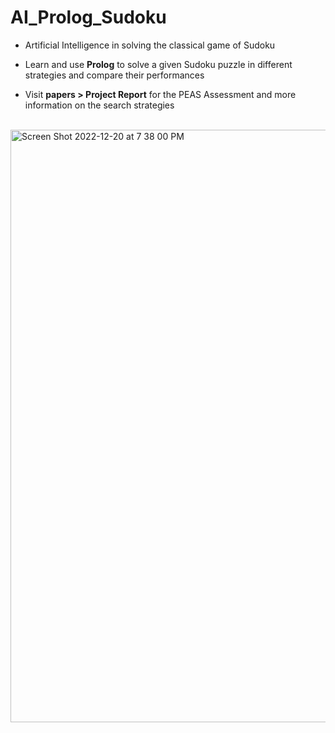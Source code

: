 # AI_Prolog_Sudoku

- Artificial Intelligence in solving the classical game of Sudoku

- Learn and use <b>Prolog</b> to solve a given Sudoku puzzle in different strategies and compare their performances

- Visit <b>papers > Project Report</b> for the PEAS Assessment and more information on the search strategies

<br>

<img width="948" alt="Screen Shot 2022-12-20 at 7 38 00 PM" src="https://user-images.githubusercontent.com/77305747/208807478-b44f987d-a2d0-4dd4-b35e-abd6d6b33f00.png">
